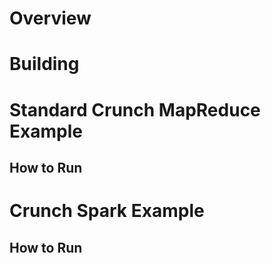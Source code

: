 # Overview


# Building


# Standard Crunch MapReduce Example


## How to Run



# Crunch Spark Example

## How to Run

